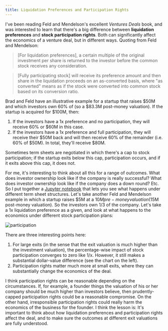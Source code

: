 ```yaml
---
title: Liquidation Preferences and Participation Rights
---
```


I've been reading Feld and Mendelson's excellent *Ventures Deals* book, and was interested to learn that there's a big difference between **liquidation preferences** and **stock participation rights**. Both can significantly affect the economics of a venture deal, but in different ways. Quoting from Feld and Mendelson:

> [For liquidation preferences], a certain multiple of the original investment per share is returned to the investor before the common stock receives any consideration.

> [Fully participating stock] will receive its preference amount and then share in the liquidation proceeds on an as-converted basis, where "as converted" means as if the stock were converted into common stock based on its conversion ratio.

Brad and Feld have an illustrative example for a startup that raises $50M and which investors own 60% of (so a $83.3M post-money valuation). If the startup is acquired for $100M, then:

1. If the investors have a 1x preference and no participation, they will receive 60% or $60M in this case.
2. If the investors have a 1x preference and full participation, they will receive their $50M back and will then receive 60% of the remainder (i.e. 60% of $50M). In total, they'll receive $80M.

Sometimes term sheets are negotiated in which there's a cap to stock participation; if the startup exits below this cap, participation occurs, and if it exits above this cap, it does not.

For me, it's interesting to think about all this for a range of outcomes. What does investor ownership look like if the company is really successful? What does investor ownership look like if the company does a down round? Etc. So I put together a [Jupyter notebook](https://gist.github.com/sl8r000/35003252f53523578d37ebdaa1c43598) that lets you see what happens under different term sheet structures. Let's take another Feld and Mendelson example in which a startup raises $5M at a $10M pre-money valuation ($15M post-money valuation). So the investors own 1/3 of the company. Let's take a 1x liquidation preference as a given, and look at what happens to the economics under different stock participation plans:

![participation](http://i.imgur.com/Od8w3pV.png)

There are three interesting points here:

1. For large exits (in the sense that the exit valuation is much higher than the investment valuation), the percentage-wise impact of stock participation converges to zero like 1/x. However, it still makes a substantial dollar-value difference (see the chart on the left).
2. Participation rights matter much more at small exits, where they can substantially change the economics of the deal.

I think participation rights can be reasonable depending on the circumstances. If, for example, a founder things the valuation of his or her company should be much higher than investors believe, then prudently-capped participation rights could be a reasonable compromise. On the other hand, irresponsible participation rights could really harm the economics of the business for the founder. I think the lesson is: It's important to think about how liquidation preferences and participation rights affect the deal, and to make sure the outcomes at different exit valuations are fully understood.
